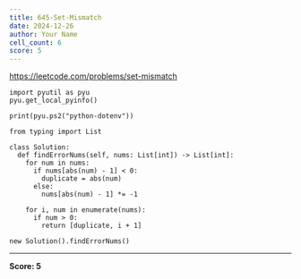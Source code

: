 ```yaml
---
title: 645-Set-Mismatch
date: 2024-12-26
author: Your Name
cell_count: 6
score: 5
---
```


https://leetcode.com/problems/set-mismatch


```
import pyutil as pyu
pyu.get_local_pyinfo()
```


```
print(pyu.ps2("python-dotenv"))
```


```
from typing import List
```


```
class Solution:
  def findErrorNums(self, nums: List[int]) -> List[int]:
    for num in nums:
      if nums[abs(num) - 1] < 0:
        duplicate = abs(num)
      else:
        nums[abs(num) - 1] *= -1

    for i, num in enumerate(nums):
      if num > 0:
        return [duplicate, i + 1]
```


```
new Solution().findErrorNums()
```


---
**Score: 5**